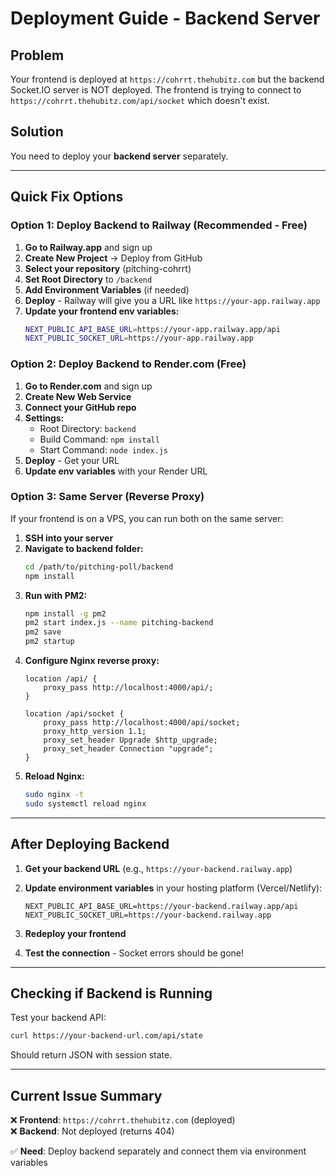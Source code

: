 # Deployment Guide - Backend Server

## Problem
Your frontend is deployed at `https://cohrrt.thehubitz.com` but the backend Socket.IO server is NOT deployed. The frontend is trying to connect to `https://cohrrt.thehubitz.com/api/socket` which doesn't exist.

## Solution
You need to deploy your **backend server** separately.

---

## Quick Fix Options

### Option 1: Deploy Backend to Railway (Recommended - Free)

1. **Go to Railway.app** and sign up
2. **Create New Project** → Deploy from GitHub
3. **Select your repository** (pitching-cohrrt)
4. **Set Root Directory** to `/backend`
5. **Add Environment Variables** (if needed)
6. **Deploy** - Railway will give you a URL like `https://your-app.railway.app`
7. **Update your frontend env variables:**
   ```bash
   NEXT_PUBLIC_API_BASE_URL=https://your-app.railway.app/api
   NEXT_PUBLIC_SOCKET_URL=https://your-app.railway.app
   ```

### Option 2: Deploy Backend to Render.com (Free)

1. **Go to Render.com** and sign up
2. **Create New Web Service**
3. **Connect your GitHub repo**
4. **Settings:**
   - Root Directory: `backend`
   - Build Command: `npm install`
   - Start Command: `node index.js`
5. **Deploy** - Get your URL
6. **Update env variables** with your Render URL

### Option 3: Same Server (Reverse Proxy)

If your frontend is on a VPS, you can run both on the same server:

1. **SSH into your server**
2. **Navigate to backend folder:**
   ```bash
   cd /path/to/pitching-poll/backend
   npm install
   ```
3. **Run with PM2:**
   ```bash
   npm install -g pm2
   pm2 start index.js --name pitching-backend
   pm2 save
   pm2 startup
   ```
4. **Configure Nginx reverse proxy:**
   ```nginx
   location /api/ {
       proxy_pass http://localhost:4000/api/;
   }
   
   location /api/socket {
       proxy_pass http://localhost:4000/api/socket;
       proxy_http_version 1.1;
       proxy_set_header Upgrade $http_upgrade;
       proxy_set_header Connection "upgrade";
   }
   ```
5. **Reload Nginx:**
   ```bash
   sudo nginx -t
   sudo systemctl reload nginx
   ```

---

## After Deploying Backend

1. **Get your backend URL** (e.g., `https://your-backend.railway.app`)

2. **Update environment variables** in your hosting platform (Vercel/Netlify):
   ```
   NEXT_PUBLIC_API_BASE_URL=https://your-backend.railway.app/api
   NEXT_PUBLIC_SOCKET_URL=https://your-backend.railway.app
   ```

3. **Redeploy your frontend**

4. **Test the connection** - Socket errors should be gone!

---

## Checking if Backend is Running

Test your backend API:
```bash
curl https://your-backend-url.com/api/state
```

Should return JSON with session state.

---

## Current Issue Summary

❌ **Frontend**: `https://cohrrt.thehubitz.com` (deployed)  
❌ **Backend**: Not deployed (returns 404)

✅ **Need**: Deploy backend separately and connect them via environment variables
